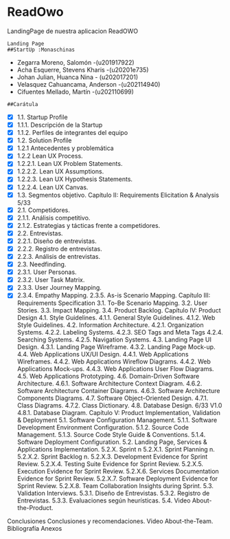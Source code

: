 # ReadOwo
LandingPage de nuestra aplicacion ReadOWO
```
Landing Page 
##StartUp :Monaschinas
```
* Zegarra Moreno, Salomón -(u201917922)
* Acha Esquerre, Stevens Kharis		-(u20201e735)
* Johan Julian, Huanca Nina       - (u202017201)
* Velasquez Cahuancama, Anderson   -(u202114940)
* Cifuentes Mellado, Martín 			-(u202110699)
```
##Carátula
```
- [x] 1.1. Startup Profile
- [x] 1.1.1. Descripción de la Startup
- [x] 1.1.2. Perfiles de integrantes del equipo
- [x] 1.2. Solution Profile
- [x] 1.2.1 Antecedentes y problemática
- [x] 1.2.2 Lean UX Process.
- [x] 1.2.2.1. Lean UX Problem Statements.
- [x] 1.2.2.2. Lean UX Assumptions.
- [x] 1.2.2.3. Lean UX Hypothesis Statements.
- [x] 1.2.2.4. Lean UX Canvas.
- [x] 1.3. Segmentos objetivo.
Capítulo II: Requirements Elicitation & Analysis
5/33
- [x] 2.1. Competidores.
- [x] 2.1.1. Análisis competitivo.
- [x] 2.1.2. Estrategias y tácticas frente a competidores.
- [x] 2.2. Entrevistas.
- [x] 2.2.1. Diseño de entrevistas.
- [x] 2.2.2. Registro de entrevistas.
- [x] 2.2.3. Análisis de entrevistas.
- [x] 2.3. Needfinding.
- [x] 2.3.1. User Personas.
- [x] 2.3.2. User Task Matrix.
- [x] 2.3.3. User Journey Mapping.
- [x] 2.3.4. Empathy Mapping.
2.3.5. As-is Scenario Mapping.
Capítulo III: Requirements Specification
3.1. To-Be Scenario Mapping.
3.2. User Stories.
3.3. Impact Mapping.
3.4. Product Backlog.
Capítulo IV: Product Design
4.1. Style Guidelines.
4.1.1. General Style Guidelines.
4.1.2. Web Style Guidelines.
4.2. Information Architecture.
4.2.1. Organization Systems.
4.2.2. Labeling Systems.
4.2.3. SEO Tags and Meta Tags
4.2.4. Searching Systems.
4.2.5. Navigation Systems.
4.3. Landing Page UI Design.
4.3.1. Landing Page Wireframe.
4.3.2. Landing Page Mock-up.
4.4. Web Applications UX/UI Design.
4.4.1. Web Applications Wireframes.
4.4.2. Web Applications Wireflow Diagrams.
4.4.2. Web Applications Mock-ups.
4.4.3. Web Applications User Flow Diagrams.
4.5. Web Applications Prototyping.
4.6. Domain-Driven Software Architecture.
4.6.1. Software Architecture Context Diagram.
4.6.2. Software Architecture Container Diagrams.
4.6.3. Software Architecture Components Diagrams.
4.7. Software Object-Oriented Design.
4.7.1. Class Diagrams.
4.7.2. Class Dictionary.
4.8. Database Design.
6/33 V1.0
4.8.1. Database Diagram.
Capítulo V: Product Implementation, Validation & Deployment
5.1. Software Configuration Management.
5.1.1. Software Development Environment Configuration.
5.1.2. Source Code Management.
5.1.3. Source Code Style Guide & Conventions.
5.1.4. Software Deployment Configuration.
5.2. Landing Page, Services & Applications Implementation.
5.2.X. Sprint n
5.2.X.1. Sprint Planning n.
5.2.X.2. Sprint Backlog n.
5.2.X.3. Development Evidence for Sprint Review.
5.2.X.4. Testing Suite Evidence for Sprint Review.
5.2.X.5. Execution Evidence for Sprint Review.
5.2.X.6. Services Documentation Evidence for Sprint Review.
5.2.X.7. Software Deployment Evidence for Sprint Review.
5.2.X.8. Team Collaboration Insights during Sprint.
5.3. Validation Interviews.
5.3.1. Diseño de Entrevistas.
5.3.2. Registro de Entrevistas.
5.3.3. Evaluaciones según heurísticas.
5.4. Video About-the-Product.

Conclusiones
Conclusiones y recomendaciones.
Video About-the-Team.
Bibliografía
Anexos

